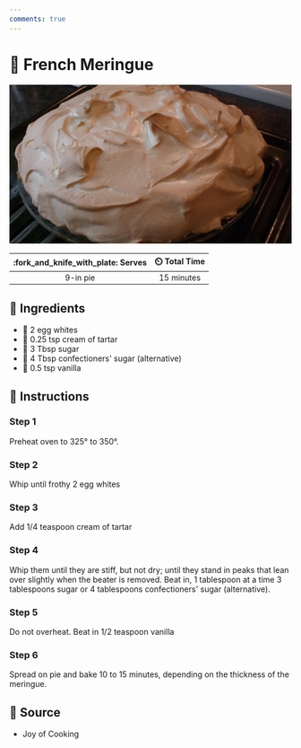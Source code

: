 ```yaml
---
comments: true
---
```

# :egg: French Meringue

![French Meringue](../../assets/images/french-meringue.jpg)

| :fork_and_knife_with_plate: Serves | :timer_clock: Total Time |
|:----------------------------------:|:-----------------------: |
| 9-in pie | 15 minutes |

## :salt: Ingredients

- :egg: 2 egg whites
- :rice: 0.25 tsp cream of tartar
- :candy: 3 Tbsp sugar
- :rice: 4 Tbsp confectioners' sugar (alternative)
- :icecream: 0.5 tsp vanilla

## :pencil: Instructions

### Step 1

Preheat oven to 325° to 350°.

### Step 2

Whip until frothy 2 egg whites

### Step 3

Add 1/4 teaspoon cream of tartar

### Step 4

Whip them until they are stiff, but not dry; until they stand in peaks that lean over slightly when the beater is
removed. Beat in, 1 tablespoon at a time 3 tablespoons sugar or 4 tablespoons confectioners' sugar (alternative).

### Step 5

Do not overheat. Beat in 1/2 teaspoon vanilla

### Step 6

Spread on pie and bake 10 to 15 minutes, depending on the thickness of the meringue.

## :link: Source

- Joy of Cooking
